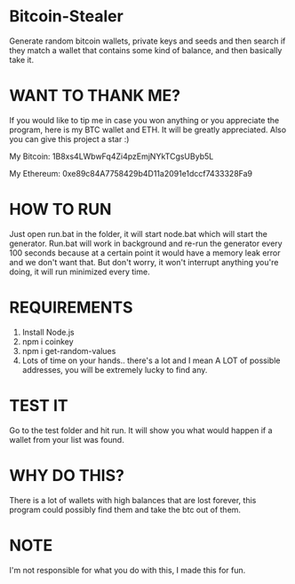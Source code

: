 # Bitcoin-Stealer
Generate random bitcoin wallets, private keys and seeds and then search if they match a wallet that contains some kind of balance, and then basically take it. 

# WANT TO THANK ME?
If you would like to tip me in case you won anything or you appreciate the program, here is my BTC wallet and ETH. It will be greatly appreciated. Also you can give this project a star :)

My Bitcoin: 1B8xs4LWbwFq4Zi4pzEmjNYkTCgsUByb5L

My Ethereum: 0xe89c84A7758429b4D11a2091e1dccf7433328Fa9

# HOW TO RUN
Just open run.bat in the folder, it will start node.bat which will start the generator. Run.bat will work in background and re-run the generator every 100 seconds because at a certain point it would have a memory leak error and we don't want that. But don't worry, it won't interrupt anything you're doing, it will run minimized every time.

# REQUIREMENTS
1. Install Node.js
2. npm i coinkey
3. npm i get-random-values
4. Lots of time on your hands.. there's a lot and I mean A LOT of possible addresses, you will be extremely lucky to find any.

# TEST IT
Go to the test folder and hit run. It will show you what would happen if a wallet from your list was found.

# WHY DO THIS?
There is a lot of wallets with high balances that are lost forever, this program could possibly find them and take the btc out of them.

# NOTE
I'm not responsible for what you do with this, I made this for fun.
